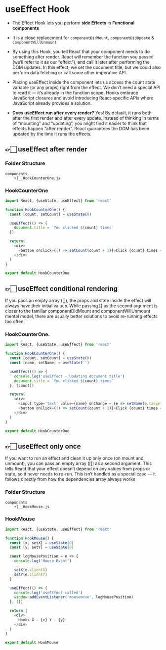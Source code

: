 #   useEffect Hook

-   The Effect Hook lets you perform **side Effects** in **Functional components**

-   It is a close replacement for `componentDidMount`, `componentDidUpdate` & `componentWillUnmount`

- By using this Hook, you tell React that your component needs to do something after render. React will remember the function you passed (we’ll refer to it as our “effect”), and call it later after performing the DOM updates. In this effect, we set the document title, but we could also perform data fetching or call some other imperative API.

- Placing useEffect inside the component lets us access the count state variable (or any props) right from the effect. We don’t need a special API to read it — it’s already in the function scope. Hooks embrace JavaScript closures and avoid introducing React-specific APIs where JavaScript already provides a solution.

- **Does useEffect run after every render?** Yes! By default, it runs both after the first render and after every update. Instead of thinking in terms of “mounting” and “updating”, you might find it easier to think that effects happen “after render”. React guarantees the DOM has been updated by the time it runs the effects.


##  👉🏻  useEffect **after render**

### Folder Structure
```
components
    +|__HookCounterOne.js
```

### HookCounterOne
```js
import React, {useState, useEffect} from 'react'

function HookCounterOne() {
  const [count, setCount] = useState(0)

  useEffect(() => {
    document.title = `You clicked ${count} times`
  })

  return(
    <div>
      <button onClick={() => setCount(count + 1)}>Click {count} times </button>
    </div>
  )
}

export default HookCounterOne
```

##  👉🏻  useEffect **conditional rendering**

If you pass an empty array ([]), the props and state inside the effect will always have their initial values. While passing [] as the second argument is closer to the familiar componentDidMount and componentWillUnmount mental model, there are usually better solutions to avoid re-running effects too often.

### HookCounterOne.
```js
import React, {useState, useEffect} from 'react'

function HookCounterOne() {
  const [count, setCount] = useState(0)
  const [name, setName] = useState('')

  useEffect(() => {
    console.log('useEffect - Updating document title')
    document.title = `You clicked ${count} times`
  }, [count])

  return(
    <div>
      <input type='text' value={name} onChange = {e => setName(e.target.value)} />
      <button onClick={() => setCount(count + 1)}>Click {count} times </button>
    </div>
  )
}

export default HookCounterOne
```

##  👉🏻  useEffect **only once**

If you want to run an effect and clean it up only once (on mount and unmount), you can pass an empty array ([]) as a second argument. This tells React that your effect doesn’t depend on any values from props or state, so it never needs to re-run. This isn’t handled as a special case — it follows directly from how the dependencies array always works

### Folder Structure
```
components
    +|__HookMouse.js
```

### HookMouse
```js
import React, {useState, useEffect} from 'react'

function HookMouse() {
  const [x, setX] = useState(0)
  const [y, setY] = useState(0)

  const logMousePosition = e => {
    console.log('Mouse Event')

    setX(e.clientX)
    setY(e.clientY)
  }

  useEffect(() => {
    console.log('useEffect called')
    window.addEventListener('mousemove', logMousePosition)
  }, [])

  return (
    <div>
      Hooks X - {x} Y - {y}
    </div>
  )
}

export default HookMouse
```

